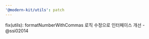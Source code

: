 ```yaml
---
'@modern-kit/utils': patch
---
```


fix(utils): formatNumberWithCommas 로직 수정으로 인터페이스 개선 - @ssi02014
